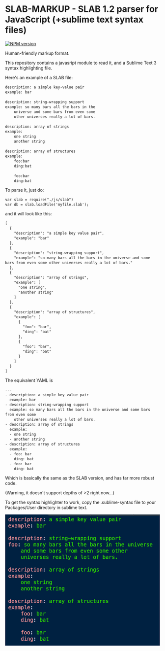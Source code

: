SLAB-MARKUP - SLAB 1.2 parser for JavaScript (+sublime text syntax files)
=================================================

[![NPM version](https://img.shields.io/npm/v/slab-markup.svg)](https://www.npmjs.org/package/slab-markup)


Human-friendly markup format.

This repository contains a javasript module to read it, and a Sublime Text 3 syntax highlighting file.

Here's an example of a SLAB file:

```
description: a simple key-value pair
example: bar

description: string-wrapping support
example: so many bars all the bars in the 
	universe and some bars from even some 
	other universes really a lot of bars.

description: array of strings
example:
	one string
	another string

description: array of structures
example:
	foo:bar
	ding:bat

	foo:bar
	ding:bat
```
  
To parse it, just do: 

```
var slab = require("./js/slab")
var db = slab.loadFile('myfile.slab');
```

and it will look like this:

```
[
  {
    "description": "a simple key value pair",
    "example": "bar"
  },
  {
    "description": "string-wrapping support",
    "example": "so many bars all the bars in the universe and some bars from even some other universes really a lot of bars."
  },
  {
    "description": "array of strings",
    "example": [
      "one string",
      "another string"
    ]
  },
  {
    "description": "array of structures",
    "example": [
      {
        "foo": "bar",
        "ding": "bat"
      },
      {
        "foo": "bar",
        "ding": "bat"
      }
    ]
  }
]
```
	
The equivalent YAML is

```
---
- description: a simple key value pair
  example: bar
- description: string-wrapping support
  example: so many bars all the bars in the universe and some bars from even some
    other universes really a lot of bars.
- description: array of strings
  example:
  - one string
  - another string
- description: array of structures
  example:
  - foo: bar
    ding: bat
  - foo: bar
    ding: bat
```

Which is basically the same as the SLAB version, and has far more robust code.

(Warning, it doesn't support depths of >2 right now...)

To get the syntax highlighter to work, copy the .sublime-syntax file to your Packages/User directory in sublime text.

![Alt screenshot](sshot.png?raw=true)
